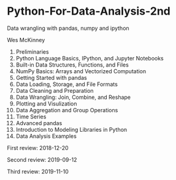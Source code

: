 # Python-For-Data-Analysis-2nd

Data wrangling with pandas, numpy and ipython

Wes McKinney 


1. Preliminaries
2. Python Language Basics, IPython, and Jupyter Notebooks
3. Built-in Data Structures, Functions, and Files
4. NumPy Basics: Arrays and Vectorized Computation
5. Getting Started with pandas
6. Data Loading, Storage, and File Formats
7. Data Cleaning and Preparation
8. Data Wrangling: Join, Combine, and Reshape
9. Plotting and Visulization
10. Data Aggregation and Group Operations
11. Time Series
12. Advanced pandas
13. Introduction to Modeling Libraries in Python
14. Data Analysis Examples


First review: 2018-12-20

Second review: 2019-09-12

Third review: 2019-11-10
